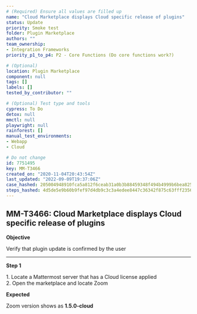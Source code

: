 ```yaml
---
# (Required) Ensure all values are filled up
name: "Cloud Marketplace displays Cloud specific release of plugins"
status: Update
priority: Smoke test
folder: Plugin Marketplace
authors: ""
team_ownership: 
- Integration Frameworks
priority_p1_to_p4: P2 - Core Functions (Do core functions work?)

# (Optional)
location: Plugin Marketplace
component: null
tags: []
labels: []
tested_by_contributor: ""

# (Optional) Test type and tools
cypress: To Do
detox: null
mmctl: null
playwright: null
rainforest: []
manual_test_environments:
- Webapp
- Cloud

# Do not change
id: 7751495
key: MM-T3466
created_on: "2020-11-04T20:43:54Z"
last_updated: "2022-09-09T19:37:06Z"
case_hashed: 205004948910fca5a812f6ceab31a0b3b88459348f494b4999b6bea82599d5f8ed20e5e9cf3591e1d8c7be46c53c8d92
steps_hashed: 4d5de5e9b60b9fef97d4db9c3c3a4edee8447c36342f875c63fff2356bbf867ddbffaad94153b52866f0f42f59142910
---
```


<!-- (Auto-generated) Based on frontmatter's "key" and "name" -->

## MM-T3466: Cloud Marketplace displays Cloud specific release of plugins

**Objective**

Verify that plugin update is confirmed by the user

---

**Step 1**

1\. Locate a Mattermost server that has a Cloud license applied\
2\. Open the marketplace and locate Zoom

**Expected**

Zoom version shows as **1.5.0-cloud**
